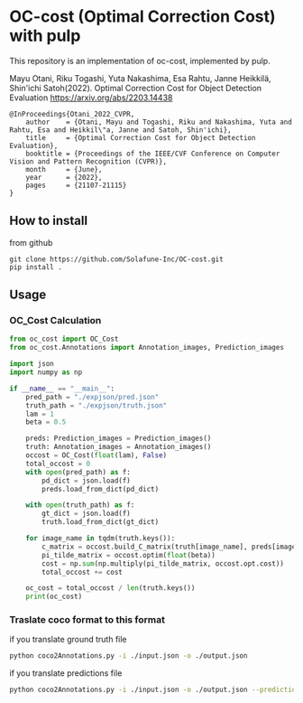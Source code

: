 # OC-cost (Optimal Correction Cost) with pulp

This repository is an implementation of oc-cost, implemented by pulp.

Mayu Otani, Riku Togashi, Yuta Nakashima, Esa Rahtu, Janne Heikkilä, Shin'ichi Satoh(2022). Optimal Correction Cost for Object Detection Evaluation
https://arxiv.org/abs/2203.14438

```
@InProceedings{Otani_2022_CVPR,
    author    = {Otani, Mayu and Togashi, Riku and Nakashima, Yuta and Rahtu, Esa and Heikkil\"a, Janne and Satoh, Shin'ichi},
    title     = {Optimal Correction Cost for Object Detection Evaluation},
    booktitle = {Proceedings of the IEEE/CVF Conference on Computer Vision and Pattern Recognition (CVPR)},
    month     = {June},
    year      = {2022},
    pages     = {21107-21115}
}
```

## How to install
from github
```
git clone https://github.com/Solafune-Inc/OC-cost.git
pip install .
```


## Usage
### OC_Cost Calculation
```python
from oc_cost import OC_Cost
from oc_cost.Annotations import Annotation_images, Prediction_images

import json
import numpy as np

if __name__ == "__main__":
    pred_path = "./expjson/pred.json"
    truth_path = "./expjson/truth.json"
    lam = 1
    beta = 0.5

    preds: Prediction_images = Prediction_images()
    truth: Annotation_images = Annotation_images()
    occost = OC_Cost(float(lam), False)
    total_occost = 0
    with open(pred_path) as f:
        pd_dict = json.load(f)
        preds.load_from_dict(pd_dict)

    with open(truth_path) as f:
        gt_dict = json.load(f)
        truth.load_from_dict(gt_dict)

    for image_name in tqdm(truth.keys()):
        c_matrix = occost.build_C_matrix(truth[image_name], preds[image_name])
        pi_tilde_matrix = occost.optim(float(beta))
        cost = np.sum(np.multiply(pi_tilde_matrix, occost.opt.cost))
        total_occost += cost

    oc_cost = total_occost / len(truth.keys())
    print(oc_cost)
```


### Traslate coco format to this format
if you translate ground truth file
```bash
python coco2Annotations.py -i ./input.json -o ./output.json
```

if you translate predictions file
```bash
python coco2Annotations.py -i ./input.json -o ./output.json --prediction
```